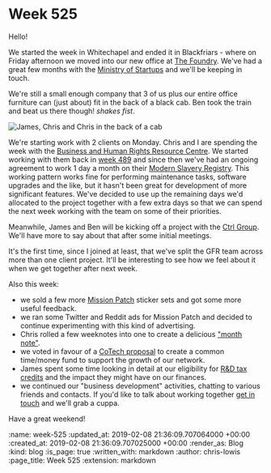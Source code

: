 Week 525
========

Hello!

We started the week in Whitechapel and ended it in Blackfriars - where on Friday afternoon we moved into our new office at [The Foundry](https://lentabusinesscentres.co.uk/serviced-office-space/southwark/). We've had a great few months with the [Ministry of Startups](https://ministryofstartups.com/) and we'll be keeping in touch.

We're still a small enough company that 3 of us plus our entire office furniture can (just about) fit in the back of a black cab. Ben took the train and beat us there though! *shakes fist*.

![James, Chris and Chris in the back of a cab](/images/blog/2019-02-08-black-cab.jpg)

We're starting work with 2 clients on Monday. Chris and I are spending the week with the [Business and Human Rights Resource Centre](https://www.business-humanrights.org/). We started working with them back in [week 489](/week-489) and since then we've had an ongoing agreement to work 1 day a month on their [Modern Slavery Registry](https://www.modernslaveryregistry.org/). This working pattern works fine for performing maintenance tasks, software upgrades and the like, but it hasn't been great for development of more significant features. We've decided to use up the remaining days we'd allocated to the project together with a few extra days so that we can spend the next week working with the team on some of their priorities.

Meanwhile, James and Ben will be kicking off a project with the [Ctrl Group](https://www.ctrl-group.com/). We'll have more to say about that after some initial meetings.

It's the first time, since I joined at least, that we've split the GFR team across more than one client project. It'll be interesting to see how we feel about it when we get together after next week.

Also this week:

- we sold a few more [Mission Patch](https://mission-patch.com/) sticker sets and got some more useful feedback.
- we ran some Twitter and Reddit ads for Mission Patch and decided to continue experimenting with this kind of advertising.
- Chris rolled a few weeknotes into one to create a delicious ["month note"](https://gofreerange.com/weeks-520-to-524).
- we voted in favour of a [CoTech proposal](https://www.loomio.org/d/7Qd8zmRW/cotech-fund) to create a common time/money fund to support the growth of our network.
- James spent some time looking in detail at our eligibility for [R&D tax credits](https://www.gov.uk/guidance/corporation-tax-research-and-development-rd-relief) and the impact they might have on our finances.
- we continued our "business development" activities, chatting to various friends and contacts. If you'd like to talk about working together [get in touch](mailto:lets@gofreerange.com) and we'll grab a cuppa.

Have a great weekend!

<!-- add content here -->

:name: week-525
:updated_at: 2019-02-08 21:36:09.707064000 +00:00
:created_at: 2019-02-08 21:36:09.707025000 +00:00
:render_as: Blog
:kind: blog
:is_page: true
:written_with: markdown
:author: chris-lowis
:page_title: Week 525
:extension: markdown
